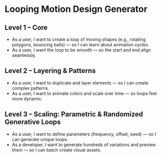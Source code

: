 # Looping Motion Design Generator

## Level 1 – Core
- As a user, I want to create a loop of moving shapes (e.g., rotating polygons, bouncing balls) — so I can learn about animation cycles.
- As a user, I want the loop to be smooth — so the start and end align seamlessly.

## Level 2 – Layering & Patterns
- As a user, I want to duplicate and layer elements — so I can create complex patterns.
- As a user, I want to animate colors and scale over time — so loops feel more dynamic.

## Level 3 – Scaling: Parametric & Randomized Generative Loops
- As a user, I want to define parameters (frequency, offset, seed) — so I can generate unique loops.
- As a developer, I want to generate hundreds of variations and preview them — so I can batch create visual assets.
